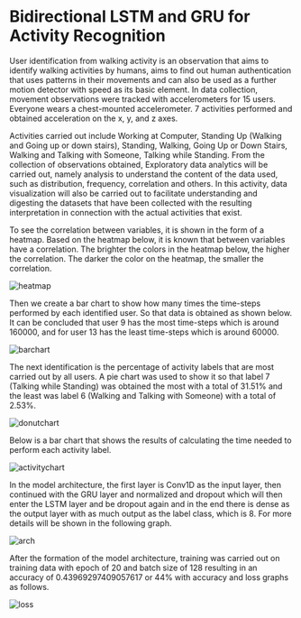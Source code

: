 # Bidirectional LSTM and GRU for Activity Recognition

User identification from walking activity is an observation that aims to identify walking activities by humans, aims to find out human authentication that uses patterns in their movements and can also be used as a further motion detector with speed as its basic element. In data collection, movement observations were tracked with accelerometers for 15 users. Everyone wears a chest-mounted accelerometer. 7 activities performed and obtained acceleration on the x, y, and z axes. 

Activities carried out include Working at Computer, Standing Up (Walking and Going up or down stairs), Standing, Walking, Going Up or Down Stairs, Walking and Talking with Someone, Talking while Standing. From the collection of observations obtained, Exploratory data analytics will be carried out, namely analysis to understand the content of the data used, such as distribution, frequency, correlation and others. In this activity, data visualization will also be carried out to facilitate understanding and digesting the datasets that have been collected with the resulting interpretation in connection with the actual activities that exist.

To see the correlation between variables, it is shown in the form of a heatmap. Based on the heatmap below, it is known that between variables have a correlation. The brighter the colors in the heatmap below, the higher the correlation. The darker the color on the heatmap, the smaller the correlation.

![heatmap](https://github.com/rositalaili/user-identification-classification/assets/106851667/54272403-e288-4c44-910c-9777e290af6d)

Then we create a bar chart to show how many times the time-steps performed by each identified user. So that data is obtained as shown below. It can be concluded that user 9 has the most time-steps which is around 160000, and for user 13 has the least time-steps which is around 60000.

![barchart](https://github.com/rositalaili/user-identification-classification/assets/106851667/28c79c01-410e-4a2c-8dc5-2c557a665d72)

The next identification is the percentage of activity labels that are most carried out by all users. A pie chart was used to show it so that label 7 (Talking while Standing) was obtained the most with a total of 31.51% and the least was label 6 (Walking and Talking with Someone) with a total of 2.53%.

![donutchart](https://github.com/rositalaili/user-identification-classification/assets/106851667/8e2ea439-d168-412b-a2f7-cd91c9803984)

Below is a bar chart that shows the results of calculating the time needed to perform each activity label.

![activitychart](https://github.com/rositalaili/user-identification-classification/assets/106851667/b990cfc5-8b81-4651-a720-5584d465d43e)

In the model architecture, the first layer is Conv1D as the input layer, then continued with the GRU layer and normalized and dropout which will then enter the LSTM layer and be dropout again and in the end there is dense as the output layer with as much output as the label class, which is 8. For more details will be shown in the following graph. 

![arch](https://github.com/rositalaili/user-identification-classification/assets/106851667/5442aa65-f40e-45fe-be54-f0e4ac7b8343)

After the formation of the model architecture, training was carried out on training data with epoch of 20 and batch size of 128 resulting in an accuracy of 0.43969297409057617 or 44% with accuracy and loss graphs as follows. 

![loss](https://github.com/rositalaili/user-identification-classification/assets/106851667/f7cb467a-5d6b-4146-88a7-f984fc394e60)

